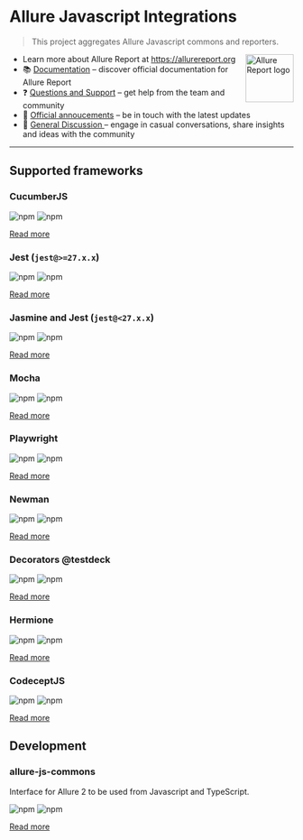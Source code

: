 # Allure Javascript Integrations

> This project aggregates Allure Javascript commons and reporters.

<picture>
  <source media="(prefers-color-scheme: dark)" srcset="https://allurereport.org/public/img/allure-report.svg">
  <source media="(prefers-color-scheme: light)" srcset="https://allurereport.org/public/img/allure-report.svg">
  <img src="https://allurereport.org/public/img/allure-report.svg" height="85px" alt="Allure Report logo" align="right" />
</picture>

- Learn more about Allure Report at https://allurereport.org
- 📚 [Documentation](https://allurereport.org/docs/) – discover official documentation for Allure Report
- ❓ [Questions and Support](https://github.com/orgs/allure-framework/discussions/categories/questions-support) – get help from the team and community
- 📢 [Official annoucements](https://github.com/orgs/allure-framework/discussions/categories/announcements) – be in touch with the latest updates
- 💬 [General Discussion ](https://github.com/orgs/allure-framework/discussions/categories/general-discussion) – engage in casual conversations, share insights and ideas with the community

---

## Supported frameworks

### CucumberJS

![npm](https://img.shields.io/npm/dm/allure-cucumberjs.svg) ![npm](https://img.shields.io/npm/v/allure-cucumberjs.svg)

[Read more](/packages/allure-cucumberjs/README.md)

### Jest (`jest@>=27.x.x`)

![npm](https://img.shields.io/npm/dm/allure-jest.svg) ![npm](https://img.shields.io/npm/v/allure-jest.svg)

[Read more](/packages/allure-jest/README.md)

### Jasmine and Jest (`jest@<27.x.x`)

![npm](https://img.shields.io/npm/dm/allure-jasmine.svg) ![npm](https://img.shields.io/npm/v/allure-jasmine.svg)

[Read more](/packages/allure-jasmine/README.md)

### Mocha

![npm](https://img.shields.io/npm/dm/allure-mocha.svg) ![npm](https://img.shields.io/npm/v/allure-mocha.svg)

[Read more](/packages/allure-mocha/README.md)

### Playwright

![npm](https://img.shields.io/npm/dm/allure-playwright.svg) ![npm](https://img.shields.io/npm/v/allure-playwright.svg)

[Read more](/packages/allure-playwright/README.md)

### Newman

![npm](https://img.shields.io/npm/dm/newman-reporter-allure.svg) ![npm](https://img.shields.io/npm/v/newman-reporter-allure.svg)

[Read more](/packages/newman-reporter-allure/README.md)

### Decorators @testdeck

![npm](https://img.shields.io/npm/dm/allure-decorators.svg) ![npm](https://img.shields.io/npm/v/allure-decorators.svg)

[Read more](/packages/allure-decorators/README.md)

### Hermione

![npm](https://img.shields.io/npm/dm/allure-hermione.svg) ![npm](https://img.shields.io/npm/v/allure-hermione.svg)

[Read more](/packages/allure-hermione/README.md)

### CodeceptJS

![npm](https://img.shields.io/npm/dm/allure-codeceptjs.svg) ![npm](https://img.shields.io/npm/v/allure-codeceptjs.svg)

[Read more](/packages/allure-codeceptjs/README.md)

## Development

### allure-js-commons

Interface for Allure 2 to be used from Javascript and TypeScript.

![npm](https://img.shields.io/npm/dm/allure-js-commons.svg) ![npm](https://img.shields.io/npm/v/allure-js-commons.svg)

[Read more](/packages/allure-js-commons/README.md)
